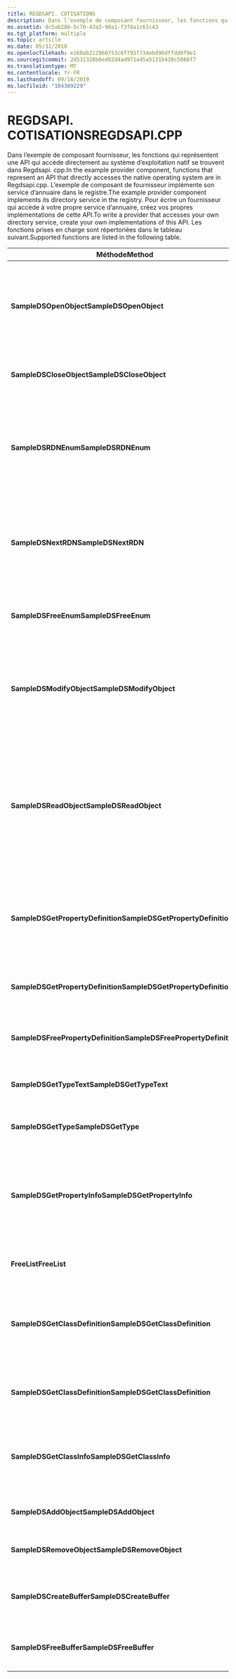 ```yaml
---
title: REGDSAPI. COTISATIONS
description: Dans l’exemple de composant fournisseur, les fonctions qui représentent une API qui accède directement au système d’exploitation natif se trouvent dans Regdsapi. cpp.
ms.assetid: dc5ab286-5c70-43a3-90a1-f3f8a1c61c43
ms.tgt_platform: multiple
ms.topic: article
ms.date: 05/31/2018
ms.openlocfilehash: e160ab212960753c6f793f734ebd96dffdd0f9e1
ms.sourcegitcommit: 2d531328b6ed82d4ad971a45a5131b430c5866f7
ms.translationtype: MT
ms.contentlocale: fr-FR
ms.lasthandoff: 09/16/2019
ms.locfileid: "104309229"
---
```

# <a name="regdsapicpp"></a><span data-ttu-id="594d0-103">REGDSAPI. COTISATIONS</span><span class="sxs-lookup"><span data-stu-id="594d0-103">REGDSAPI.CPP</span></span>

<span data-ttu-id="594d0-104">Dans l’exemple de composant fournisseur, les fonctions qui représentent une API qui accède directement au système d’exploitation natif se trouvent dans Regdsapi. cpp.</span><span class="sxs-lookup"><span data-stu-id="594d0-104">In the example provider component, functions that represent an API that directly accesses the native operating system are in Regdsapi.cpp.</span></span> <span data-ttu-id="594d0-105">L’exemple de composant de fournisseur implémente son service d’annuaire dans le registre.</span><span class="sxs-lookup"><span data-stu-id="594d0-105">The example provider component implements its directory service in the registry.</span></span> <span data-ttu-id="594d0-106">Pour écrire un fournisseur qui accède à votre propre service d’annuaire, créez vos propres implémentations de cette API.</span><span class="sxs-lookup"><span data-stu-id="594d0-106">To write a provider that accesses your own directory service, create your own implementations of this API.</span></span> <span data-ttu-id="594d0-107">Les fonctions prises en charge sont répertoriées dans le tableau suivant.</span><span class="sxs-lookup"><span data-stu-id="594d0-107">Supported functions are listed in the following table.</span></span>



| <span data-ttu-id="594d0-108">Méthode</span><span class="sxs-lookup"><span data-stu-id="594d0-108">Method</span></span>                             | <span data-ttu-id="594d0-109">Description</span><span class="sxs-lookup"><span data-stu-id="594d0-109">Description</span></span>                                                                                                                                                                                    |
|------------------------------------|------------------------------------------------------------------------------------------------------------------------------------------------------------------------------------------------|
| <span data-ttu-id="594d0-110">**SampleDSOpenObject**</span><span class="sxs-lookup"><span data-stu-id="594d0-110">**SampleDSOpenObject**</span></span>             | <span data-ttu-id="594d0-111">Ouvrez cet objet par nom.</span><span class="sxs-lookup"><span data-stu-id="594d0-111">Open this object by name.</span></span> <span data-ttu-id="594d0-112">Si le paramètre de type de classe de schéma est **null**, renseignez le type trouvé.</span><span class="sxs-lookup"><span data-stu-id="594d0-112">If the schema class type parameter is **NULL**, fill in the type found.</span></span> <span data-ttu-id="594d0-113">Récupérez un handle sur l’objet.</span><span class="sxs-lookup"><span data-stu-id="594d0-113">Retrieve a handle on the object.</span></span>                                                             |
| <span data-ttu-id="594d0-114">**SampleDSCloseObject**</span><span class="sxs-lookup"><span data-stu-id="594d0-114">**SampleDSCloseObject**</span></span>            | <span data-ttu-id="594d0-115">Utilisez le handle récupéré par **SampleDSOpenObject**.</span><span class="sxs-lookup"><span data-stu-id="594d0-115">Use the handle retrieved by **SampleDSOpenObject**.</span></span>                                                                                                                                            |
| <span data-ttu-id="594d0-116">**SampleDSRDNEnum**</span><span class="sxs-lookup"><span data-stu-id="594d0-116">**SampleDSRDNEnum**</span></span>                | <span data-ttu-id="594d0-117">Récupérez le descripteur sur un objet énumérateur pour gérer l’énumération de noms uniques relatifs (RDN) à partir d’un objet conteneur.</span><span class="sxs-lookup"><span data-stu-id="594d0-117">Retrieve the handle on an enumerator object to manage the enumeration of relative distinguished names (RDNs) from a container object.</span></span>                                                          |
| <span data-ttu-id="594d0-118">**SampleDSNextRDN**</span><span class="sxs-lookup"><span data-stu-id="594d0-118">**SampleDSNextRDN**</span></span>                | <span data-ttu-id="594d0-119">À l’aide du handle récupéré par **SampleDSRDNEnum**, récupérez le nom unique relatif suivant de cet objet conteneur.</span><span class="sxs-lookup"><span data-stu-id="594d0-119">Using the handle retrieved by **SampleDSRDNEnum**, get the next relative distinguished name from this container object.</span></span>                                                                        |
| <span data-ttu-id="594d0-120">**SampleDSFreeEnum**</span><span class="sxs-lookup"><span data-stu-id="594d0-120">**SampleDSFreeEnum**</span></span>               | <span data-ttu-id="594d0-121">Libérer l’objet énumérateur alloué dans **SampleDSRDNEnum**.</span><span class="sxs-lookup"><span data-stu-id="594d0-121">Free the enumerator object allocated in **SampleDSRDNEnum**.</span></span>                                                                                                                                   |
| <span data-ttu-id="594d0-122">**SampleDSModifyObject**</span><span class="sxs-lookup"><span data-stu-id="594d0-122">**SampleDSModifyObject**</span></span>           | <span data-ttu-id="594d0-123">Modifiez les propriétés d’un objet dans le service d’annuaire en fonction du handle de l’objet et d’une liste d’attributs et de leurs valeurs.</span><span class="sxs-lookup"><span data-stu-id="594d0-123">Modify properties of an object in the directory service given the handle of the object and a list of attributes and their values.</span></span>                                                              |
| <span data-ttu-id="594d0-124">**SampleDSReadObject**</span><span class="sxs-lookup"><span data-stu-id="594d0-124">**SampleDSReadObject**</span></span>             | <span data-ttu-id="594d0-125">Lisez les propriétés de l’objet à partir du service d’annuaire.</span><span class="sxs-lookup"><span data-stu-id="594d0-125">Read the properties of the object from the directory service.</span></span> <span data-ttu-id="594d0-126">Mappez la syntaxe du stockage natif aux valeurs de syntaxe ADS appropriées.</span><span class="sxs-lookup"><span data-stu-id="594d0-126">Map the syntax from the native storage to the appropriate ADS syntax values.</span></span> <span data-ttu-id="594d0-127">Gérer les propriétés avec plusieurs valeurs en conséquence.</span><span class="sxs-lookup"><span data-stu-id="594d0-127">Handle properties with multiple values accordingly.</span></span> |
| <span data-ttu-id="594d0-128">**SampleDSGetPropertyDefinition**</span><span class="sxs-lookup"><span data-stu-id="594d0-128">**SampleDSGetPropertyDefinition**</span></span>  | <span data-ttu-id="594d0-129">Dans le schéma, recherchez toutes les définitions de propriétés et leurs attributs pour ce type d’objet de classe de schéma.</span><span class="sxs-lookup"><span data-stu-id="594d0-129">In the schema, look up all property definitions and their attributes for this type of schema class object.</span></span>                                                                                     |
| <span data-ttu-id="594d0-130">**SampleDSGetPropertyDefinition**</span><span class="sxs-lookup"><span data-stu-id="594d0-130">**SampleDSGetPropertyDefinition**</span></span>  | <span data-ttu-id="594d0-131">Dans le schéma, recherchez cette propriété et ses attributs par nom.</span><span class="sxs-lookup"><span data-stu-id="594d0-131">In the schema, look up this property and its attributes by name.</span></span>                                                                                                                               |
| <span data-ttu-id="594d0-132">**SampleDSFreePropertyDefinition**</span><span class="sxs-lookup"><span data-stu-id="594d0-132">**SampleDSFreePropertyDefinition**</span></span> | <span data-ttu-id="594d0-133">Mémoire disponible allouée par **GetPropertyDefinition**.</span><span class="sxs-lookup"><span data-stu-id="594d0-133">Free memory allocated by **GetPropertyDefinition**.</span></span>                                                                                                                                            |
| <span data-ttu-id="594d0-134">**SampleDSGetTypeText**</span><span class="sxs-lookup"><span data-stu-id="594d0-134">**SampleDSGetTypeText**</span></span>            | <span data-ttu-id="594d0-135">Obtient le type de classe de schéma d’un objet au format texte.</span><span class="sxs-lookup"><span data-stu-id="594d0-135">Get the schema class type of an object in text format.</span></span>                                                                                                                                         |
| <span data-ttu-id="594d0-136">**SampleDSGetType**</span><span class="sxs-lookup"><span data-stu-id="594d0-136">**SampleDSGetType**</span></span>                | <span data-ttu-id="594d0-137">Obtient le type de classe de schéma d’un objet.</span><span class="sxs-lookup"><span data-stu-id="594d0-137">Get the schema class type of an object.</span></span>                                                                                                                                                        |
| <span data-ttu-id="594d0-138">**SampleDSGetPropertyInfo**</span><span class="sxs-lookup"><span data-stu-id="594d0-138">**SampleDSGetPropertyInfo**</span></span>        | <span data-ttu-id="594d0-139">À partir d’un handle sur l’objet de classe de schéma et d’un nom de propriété, récupérez les informations de propriété, telles que la syntaxe, et ainsi de suite.</span><span class="sxs-lookup"><span data-stu-id="594d0-139">Given a handle on the schema class object and a property name, retrieve the property information, like syntax, and so on.</span></span>                                                                      |
| <span data-ttu-id="594d0-140">**FreeList**</span><span class="sxs-lookup"><span data-stu-id="594d0-140">**FreeList**</span></span>                       | <span data-ttu-id="594d0-141">Libère la mémoire utilisée par une \_ liste LPWStr.</span><span class="sxs-lookup"><span data-stu-id="594d0-141">Free the memory used by a LPWSTR\_LIST.</span></span>                                                                                                                                                        |
| <span data-ttu-id="594d0-142">**SampleDSGetClassDefinition**</span><span class="sxs-lookup"><span data-stu-id="594d0-142">**SampleDSGetClassDefinition**</span></span>     | <span data-ttu-id="594d0-143">Récupérez l’ensemble de toutes les définitions de classe de schéma et leurs données associées à partir du schéma.</span><span class="sxs-lookup"><span data-stu-id="594d0-143">Retrieve the set of all schema class definitions and their associated data from the schema.</span></span>                                                                                                    |
| <span data-ttu-id="594d0-144">**SampleDSGetClassDefinition**</span><span class="sxs-lookup"><span data-stu-id="594d0-144">**SampleDSGetClassDefinition**</span></span>     | <span data-ttu-id="594d0-145">Récupérez les données relatives à une classe de schéma particulière dans le schéma.</span><span class="sxs-lookup"><span data-stu-id="594d0-145">Retrieve data about a particular schema class in the schema.</span></span>                                                                                                                                   |
| <span data-ttu-id="594d0-146">**SampleDSGetClassInfo**</span><span class="sxs-lookup"><span data-stu-id="594d0-146">**SampleDSGetClassInfo**</span></span>           | <span data-ttu-id="594d0-147">À partir du nom d’une classe de schéma, recherchez ses données associées, comme les propriétés obligatoires.</span><span class="sxs-lookup"><span data-stu-id="594d0-147">Given the name of a schema class, look up its associated data, like mandatory properties.</span></span>                                                                                                      |
| <span data-ttu-id="594d0-148">**SampleDSAddObject**</span><span class="sxs-lookup"><span data-stu-id="594d0-148">**SampleDSAddObject**</span></span>              | <span data-ttu-id="594d0-149">Ajoutez un objet dans le service d’annuaire.</span><span class="sxs-lookup"><span data-stu-id="594d0-149">Add an object in the directory service.</span></span>                                                                                                                                                        |
| <span data-ttu-id="594d0-150">**SampleDSRemoveObject**</span><span class="sxs-lookup"><span data-stu-id="594d0-150">**SampleDSRemoveObject**</span></span>           | <span data-ttu-id="594d0-151">Supprimer un objet du service d’annuaire.</span><span class="sxs-lookup"><span data-stu-id="594d0-151">Remove an object from the directory service.</span></span>                                                                                                                                                   |
| <span data-ttu-id="594d0-152">**SampleDSCreateBuffer**</span><span class="sxs-lookup"><span data-stu-id="594d0-152">**SampleDSCreateBuffer**</span></span>           | <span data-ttu-id="594d0-153">Créez une mémoire tampon pour les données d’attribut et les données d’opération.</span><span class="sxs-lookup"><span data-stu-id="594d0-153">Create a memory buffer for attribute data and operation data.</span></span>                                                                                                                                  |
| <span data-ttu-id="594d0-154">**SampleDSFreeBuffer**</span><span class="sxs-lookup"><span data-stu-id="594d0-154">**SampleDSFreeBuffer**</span></span>             | <span data-ttu-id="594d0-155">Libérez la mémoire tampon créée dans **SampleDSCreateBuffer**.</span><span class="sxs-lookup"><span data-stu-id="594d0-155">Free the buffer created in **SampleDSCreateBuffer**.</span></span>                                                                                                                                           |



 

 

 




